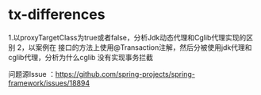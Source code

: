 # tx-differences

1.以proxyTargetClass为true或者false，分析Jdk动态代理和Cglib代理实现的区别
2，以案例在 接口的方法上使用@Transaction注解，然后分被使用jdk代理和cglib代理，分析为什么cglib 没有实现事务拦截

问题源Issue ：https://github.com/spring-projects/spring-framework/issues/18894 
